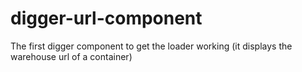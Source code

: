 digger-url-component
====================

The first digger component to get the loader working (it displays the warehouse url of a container)
